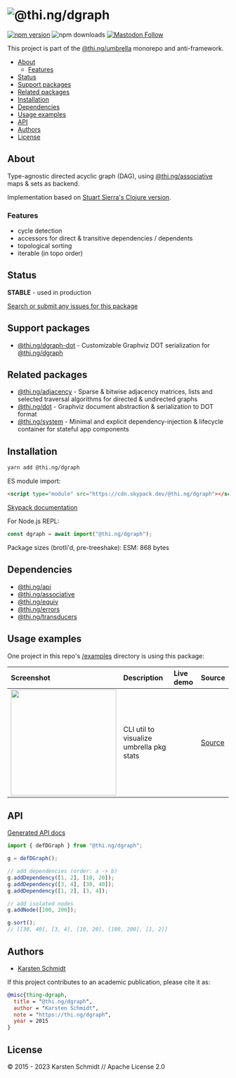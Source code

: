 <!-- This file is generated - DO NOT EDIT! -->
<!-- Please see: https://github.com/thi-ng/umbrella/blob/develop/CONTRIBUTING.md#changes-to-readme-files -->

# ![@thi.ng/dgraph](https://media.thi.ng/umbrella/banners-20230807/thing-dgraph.svg?4cddf1c1)

[![npm version](https://img.shields.io/npm/v/@thi.ng/dgraph.svg)](https://www.npmjs.com/package/@thi.ng/dgraph)
![npm downloads](https://img.shields.io/npm/dm/@thi.ng/dgraph.svg)
[![Mastodon Follow](https://img.shields.io/mastodon/follow/109331703950160316?domain=https%3A%2F%2Fmastodon.thi.ng&style=social)](https://mastodon.thi.ng/@toxi)

This project is part of the
[@thi.ng/umbrella](https://github.com/thi-ng/umbrella/) monorepo and anti-framework.

- [About](#about)
  - [Features](#features)
- [Status](#status)
- [Support packages](#support-packages)
- [Related packages](#related-packages)
- [Installation](#installation)
- [Dependencies](#dependencies)
- [Usage examples](#usage-examples)
- [API](#api)
- [Authors](#authors)
- [License](#license)

## About

Type-agnostic directed acyclic graph (DAG), using
[@thi.ng/associative](https://github.com/thi-ng/umbrella/tree/develop/packages/associative)
maps & sets as backend.

Implementation based on [Stuart Sierra's Clojure version](https://github.com/stuartsierra/dependency).

### Features

- cycle detection
- accessors for direct & transitive dependencies / dependents
- topological sorting
- iterable (in topo order)

## Status

**STABLE** - used in production

[Search or submit any issues for this package](https://github.com/thi-ng/umbrella/issues?q=%5Bdgraph%5D+in%3Atitle)

## Support packages

- [@thi.ng/dgraph-dot](https://github.com/thi-ng/umbrella/tree/develop/packages/dgraph-dot) - Customizable Graphviz DOT serialization for [@thi.ng/dgraph](https://github.com/thi-ng/umbrella/tree/develop/packages/dgraph)

## Related packages

- [@thi.ng/adjacency](https://github.com/thi-ng/umbrella/tree/develop/packages/adjacency) - Sparse & bitwise adjacency matrices, lists and selected traversal algorithms for directed & undirected graphs
- [@thi.ng/dot](https://github.com/thi-ng/umbrella/tree/develop/packages/dot) - Graphviz document abstraction & serialization to DOT format
- [@thi.ng/system](https://github.com/thi-ng/umbrella/tree/develop/packages/system) - Minimal and explicit dependency-injection & lifecycle container for stateful app components

## Installation

```bash
yarn add @thi.ng/dgraph
```

ES module import:

```html
<script type="module" src="https://cdn.skypack.dev/@thi.ng/dgraph"></script>
```

[Skypack documentation](https://docs.skypack.dev/)

For Node.js REPL:

```js
const dgraph = await import("@thi.ng/dgraph");
```

Package sizes (brotli'd, pre-treeshake): ESM: 868 bytes

## Dependencies

- [@thi.ng/api](https://github.com/thi-ng/umbrella/tree/develop/packages/api)
- [@thi.ng/associative](https://github.com/thi-ng/umbrella/tree/develop/packages/associative)
- [@thi.ng/equiv](https://github.com/thi-ng/umbrella/tree/develop/packages/equiv)
- [@thi.ng/errors](https://github.com/thi-ng/umbrella/tree/develop/packages/errors)
- [@thi.ng/transducers](https://github.com/thi-ng/umbrella/tree/develop/packages/transducers)

## Usage examples

One project in this repo's
[/examples](https://github.com/thi-ng/umbrella/tree/develop/examples)
directory is using this package:

| Screenshot                                                                                                           | Description                              | Live demo | Source                                                                           |
|:---------------------------------------------------------------------------------------------------------------------|:-----------------------------------------|:----------|:---------------------------------------------------------------------------------|
| <img src="https://raw.githubusercontent.com/thi-ng/umbrella/develop/assets/examples/package-stats.png" width="240"/> | CLI util to visualize umbrella pkg stats |           | [Source](https://github.com/thi-ng/umbrella/tree/develop/examples/package-stats) |

## API

[Generated API docs](https://docs.thi.ng/umbrella/dgraph/)

```ts
import { defDGraph } from "@thi.ng/dgraph";

g = defDGraph();

// add dependencies (order: a -> b)
g.addDependency([1, 2], [10, 20]);
g.addDependency([3, 4], [30, 40]);
g.addDependency([1, 2], [3, 4]);

// add isolated nodes
g.addNode([100, 200]);

g.sort();
// [[30, 40], [3, 4], [10, 20], [100, 200], [1, 2]]
```

## Authors

- [Karsten Schmidt](https://thi.ng)

If this project contributes to an academic publication, please cite it as:

```bibtex
@misc{thing-dgraph,
  title = "@thi.ng/dgraph",
  author = "Karsten Schmidt",
  note = "https://thi.ng/dgraph",
  year = 2015
}
```

## License

&copy; 2015 - 2023 Karsten Schmidt // Apache License 2.0
